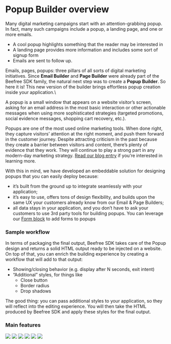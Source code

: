 # Popup Builder overview

Many digital marketing campaigns start with an attention-grabbing popup. In fact, many such campaigns include a popup, a landing page, and one or more emails.

* A cool popup highlights something that the reader may be interested in
* A landing page provides more information and includes some sort of signup form
* Emails are sent to follow up.

Emails, pages, popups: three pillars of all sorts of digital marketing initiatives. Since **Email Builder** and **Page Builder** were already part of the Beefree SDK family, the natural next step was to create a **Popup Builder**. So here it is! This new version of the builder brings effortless popup creation inside your application.\


A popup is a small window that appears on a website visitor’s screen, asking for an email address in the most basic interaction or other actionable messages when using more sophisticated strategies (targeted promotions, social evidence messages, shopping cart recovery, etc.).

Popups are one of the most used online marketing tools. When done right, they capture visitors’ attention at the right moment, and push them forward in the customer journey. Despite attracting criticism in the past because they create a barrier between visitors and content, there’s plenty of evidence that they work. They will continue to play a strong part in any modern-day marketing strategy. [Read our blog entry](https://dam.beefree.io/popupblog) if you’re interested in learning more.

With this in mind, we have developed an embeddable solution for designing popups that you can easily deploy because:

* it’s built from the ground up to integrate seamlessly with your application;
* it’s easy to use, offers tons of design flexibility, and builds upon the same UX your customers already know from our Email & Page Builders;
* all data stays in your application, and you don’t have to ask your customers to use 3rd party tools for building popups. You can leverage our [Form block](https://docs.beefree.io/working-with-forms/) to add forms to popups

### Sample workflow <a href="#sample-workflow" id="sample-workflow"></a>

In terms of packaging the final output, Beefree SDK takes care of the Popup design and returns a solid HTML output ready to be injected on a website. On top of that, you can enrich the building experience by creating a workflow that will add to that output:

* Showing/closing behavior (e.g. display after N seconds, exit intent)
* “Additional” styles, for things like
  * Close button
  * Border radius
  * Drop shadows

The good thing: you can pass additional styles to your application, so they will reflect into the editing experience. You will then take the HTML produced by Beefree SDK and apply these styles for the final output.

### Main features <a href="#main-features" id="main-features"></a>

![](https://docs.beefree.io/wp-content/uploads/2021/05/image4-e1621950566738.png) ![](https://docs.beefree.io/wp-content/uploads/2021/05/popup\_1-e1621950375445.png) ![](https://docs.beefree.io/wp-content/uploads/2021/05/sticky-bar-e1622033098636.png) ![](https://docs.beefree.io/wp-content/uploads/2021/05/image5-e1621951230653.png) ![](https://docs.beefree.io/wp-content/uploads/2021/05/dynamicContent-e1622032904398.png) ![](https://docs.beefree.io/wp-content/uploads/2021/05/customRows-e1622032874434.png)
